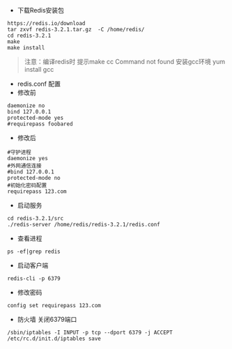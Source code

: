 - 下载Redis安装包 
```
https://redis.io/download
tar zxvf redis-3.2.1.tar.gz  -C /home/redis/
cd redis-3.2.1
make
make install
```
>  注意：编译redis时 提示make cc Command not found
>  安装gcc环境 yum install gcc

- redis.conf 配置
- 修改前
```
daemonize no
bind 127.0.0.1
protected-mode yes
#requirepass foobared 
```
- 修改后
```
#守护进程
daemonize yes
#外网通信连接
#bind 127.0.0.1
protected-mode no
#初始化密码配置
requirepass 123.com
```
- 启动服务
```
cd redis-3.2.1/src
./redis-server /home/redis/redis-3.2.1/redis.conf
```
- 查看进程

```
ps -ef|grep redis
```

- 启动客户端
```
redis-cli -p 6379
```
- 修改密码

```
config set requirepass 123.com
```
- 防火墙 关闭6379端口

```
/sbin/iptables -I INPUT -p tcp --dport 6379 -j ACCEPT
/etc/rc.d/init.d/iptables save
```



